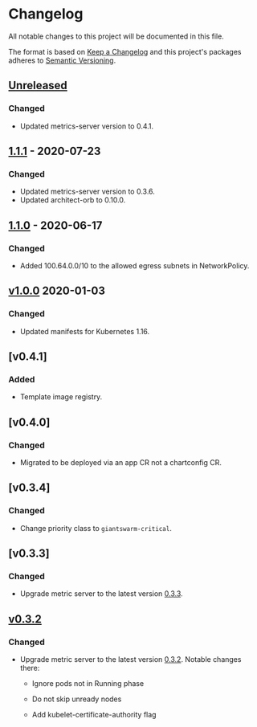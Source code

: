 # Changelog

All notable changes to this project will be documented in this file.

The format is based on [Keep a Changelog](http://keepachangelog.com/en/1.0.0/)
and this project's packages adheres to [Semantic Versioning](http://semver.org/spec/v2.0.0.html).

## [Unreleased]

### Changed

- Updated metrics-server version to 0.4.1.

## [1.1.1] - 2020-07-23

### Changed

- Updated metrics-server version to 0.3.6.
- Updated architect-orb to 0.10.0.

## [1.1.0] - 2020-06-17

### Changed

- Added 100.64.0.0/10 to the allowed egress subnets in NetworkPolicy.

## [v1.0.0] 2020-01-03

### Changed

- Updated manifests for Kubernetes 1.16.

## [v0.4.1]

### Added

- Template image registry.

## [v0.4.0]

### Changed

- Migrated to be deployed via an app CR not a chartconfig CR.

## [v0.3.4]

### Changed

- Change priority class to `giantswarm-critical`.

## [v0.3.3]

### Changed

- Upgrade metric server to the latest version [0.3.3](https://github.com/kubernetes-incubator/metrics-server/releases/tag/v0.3.3).

## [v0.3.2]

### Changed

- Upgrade metric server to the latest version [0.3.2](https://github.com/kubernetes-incubator/metrics-server/releases/tag/v0.3.2). Notable changes there:

    - Ignore pods not in Running phase

    - Do not skip unready nodes

    - Add kubelet-certificate-authority flag

[Unreleased]: https://github.com/giantswarm/metrics-server-app/compare/v1.1.1...HEAD
[1.1.1]: https://github.com/giantswarm/metrics-server-app/compare/v1.1.0...v1.1.1
[1.1.0]: https://github.com/giantswarm/metrics-server-app/compare/v1.0.0...v1.1.0
[v1.0.0]: https://github.com/giantswarm/metrics-server-app/pull/11
[v0.3.2]: https://github.com/giantswarm/kubernetes-metrics-server/pull/12
